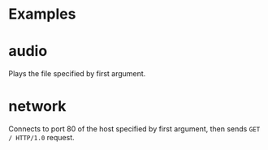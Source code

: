 # Examples

# audio
Plays the file specified by first argument.

# network
Connects to port 80 of the host specified by first argument, then sends `GET / HTTP/1.0` request.
